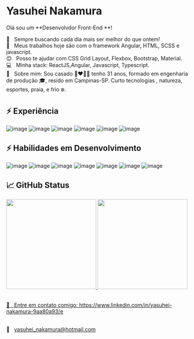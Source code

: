 # Yasuhei Nakamura
Olá sou um **Desenvolvdor Front-End **!

 :rocket:  &nbsp; Sempre buscando cada dia mais ser melhor do que ontem!
 <br/> :purple_heart: &nbsp; Meus trabalhos hoje são com o framework Angular, HTML, SCSS e javascript.
 <br/> :blush: &nbsp; Posso te ajudar com CSS Grid Layout, Flexbox, Bootstrap, Material.
 <br/> :computer: &nbsp; Minha stack: ReactJS,Angular, Javascript, Typescript.
 <br/> 💬  &nbsp; Sobre mim: Sou casado :couplekiss_man_woman: tenho 31 anos, formado em engenharia de produção :mortar_board:,  resido em Campinas-SP. 
Curto tecnologias , natureza, esportes, praia, e frio :snowflake:.


## ⚡ Experiência
![image](https://img.shields.io/badge/Node.js-339933?style=for-the-badge&logo=nodedotjs&logoColor=white)
![image](	https://img.shields.io/badge/JavaScript-323330?style=for-the-badge&logo=javascript&logoColor=F7DF1E)
![image](https://img.shields.io/badge/bootstrap-%23563D7C.svg?style=for-the-badge&logo=bootstrap&logoColor=white)
![image](https://img.shields.io/badge/html5-%23E34F26.svg?style=for-the-badge&logo=html5&logoColor=white)
![image](https://img.shields.io/badge/css3-%231572B6.svg?style=for-the-badge&logo=css3&logoColor=white)
![image](https://img.shields.io/badge/GitHub-100000?style=for-the-badge&logo=github&logoColor=white)


## ⚡ Habilidades em Desenvolvimento
![image](https://img.shields.io/badge/Node.js-339933?style=for-the-badge&logo=nodedotjs&logoColor=white)
![image](https://img.shields.io/badge/React-20232A?style=for-the-badge&logo=react&logoColor=61DAFB)
![image](	https://img.shields.io/badge/JavaScript-323330?style=for-the-badge&logo=javascript&logoColor=F7DF1E)
![image](https://img.shields.io/badge/html5-%23E34F26.svg?style=for-the-badge&logo=html5&logoColor=white)
![image](https://img.shields.io/badge/css3-%231572B6.svg?style=for-the-badge&logo=css3&logoColor=white)
![image](https://img.shields.io/badge/Figma-F24E1E?style=for-the-badge&logo=figma&logoColor=white)
![image](https://img.shields.io/badge/Angular-F24E1E?style=for-the-badge&logo=angular&logoColor=white)



## 📈 GitHub Status 
<div >
  <a href="https://github.com/yasuhei">
  <img height="240em" src="https://github-readme-stats.vercel.app/api?username=yasuhei&show_icons=true&&theme=aura&count_private=true"/>
  <img height="240em" src="https://github-readme-stats.vercel.app/api/top-langs/?username=yasuhei&layout=compact&langs_count=7&theme=aura"/>
</div>


 <br/> :email: &nbsp; Entre em contato comigo: https://www.linkedin.com/in/yasuhei-nakamura-9aa80a93/e





 <br/> :email: &nbsp; yasuhei_nakamura@hotmail.com

